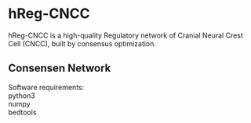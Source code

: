 # hReg-CNCC
hReg-CNCC is a high-quality Regulatory network of Cranial Neural Crest Cell (CNCC), built by consensus optimization.<br>

## Consensen Network

Software requirements: <br>
python3 <br>
numpy <br>
bedtools <br>
